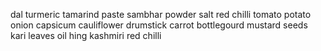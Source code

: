 dal
turmeric
tamarind paste
sambhar powder
salt
red chilli
tomato 
potato
onion
capsicum
cauliflower
drumstick
carrot
bottlegourd
mustard seeds
kari leaves
oil
hing
kashmiri red chilli